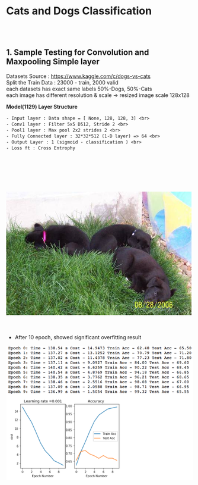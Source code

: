 Cats and Dogs Classification 
============
<br><br>
## 1. Sample Testing for Convolution and Maxpooling Simple layer

Datasets Source : https://www.kaggle.com/c/dogs-vs-cats
<br>
Split the Train Data : 23000 - train, 2000 valid <br>
each datasets has exact same labels 50%-Dogs, 50%-Cats <br>
each image has different resolution & scale -> resized image scale 128x128 <br>

<b>Model(1129) Layer Structure</b> <br>
```
- Input layer : Data shape = [ None, 128, 128, 3] <br>
- Conv1 layer : Filter 5x5 D512, Stride 2 <br>
- Pool1 layer : Max pool 2x2 strides 2 <br>
- Fully Connected layer : 32*32*512 (1-D layer) => 64 <br>
- Output Layer : 1 (sigmoid - classification ) <br> 
- Loss ft : Cross Entrophy 
```
<br><br>

<br>
<br>

![sample image](./image/dog.11940.jpg) 
<br><br><br>

* After 10 epoch, showed significant overfitting result <br>

![sample image](./image/result01.png) 

<br>
<br>
<br>

